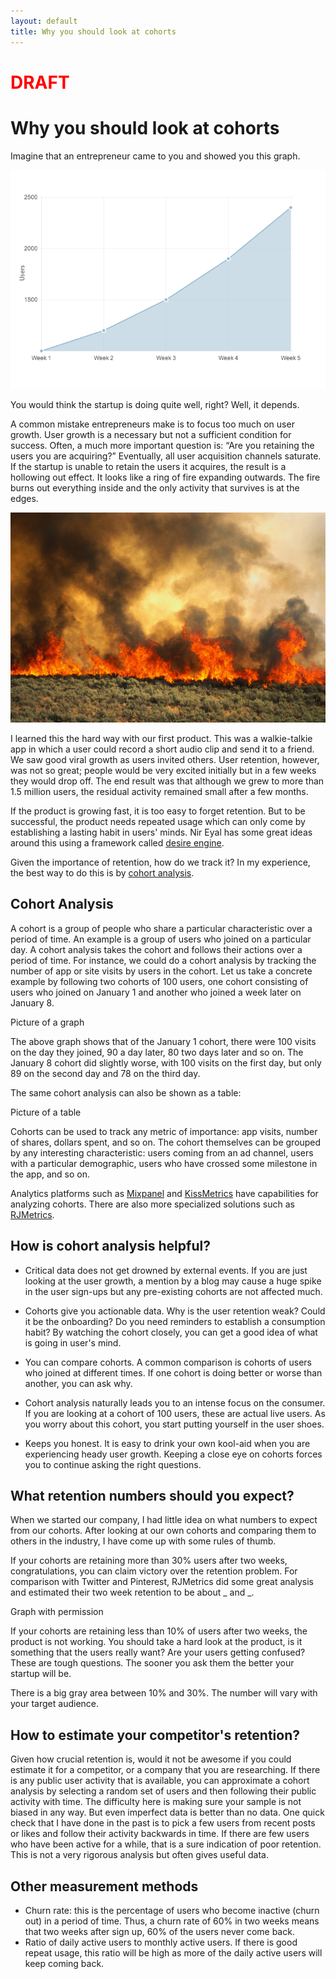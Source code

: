 ```yaml
---
layout: default
title: Why you should look at cohorts
---
```

# <span style="color:red">DRAFT</span>
# Why you should look at cohorts

Imagine that an entrepreneur came to you and showed you this graph.

<img class="iborder" src="/assets/users_growth.png"/>

You would think the startup is doing quite well, right? Well, it depends.

A common mistake entrepreneurs make is to focus too much on user growth. User growth is a necessary but not a sufficient condition for success. Often, a much more important question is: “Are you retaining the users you are acquiring?” Eventually, all user acquisition channels saturate. If the startup is unable to retain the users it acquires, the result is a hollowing out effect. It looks like a ring of fire expanding outwards. The fire burns out everything inside and the only activity that survives is at the edges.

<img class="iborder" src="/assets/brush_fire.jpg"/>

I learned this the hard way with our first product. This was a walkie-talkie app in which a user could record a short audio clip and send it to a friend. We saw good viral growth as users invited others. User retention, however, was not so great; people would be very excited initially but in a few weeks they would drop off. The end result was that although we grew to more than 1.5 million users, the residual activity remained small after a few months.

If the product is growing fast, it is too easy to forget retention. But to be successful, the product needs repeated usage which can only come by establishing a lasting habit in users' minds. Nir Eyal has some great ideas around this using a framework called [desire engine](http://www.nirandfar.com/2012/03/how-to-manufacture-desire.html).

Given the importance of retention, how do we track it? In my experience, the best way to do this is by [cohort analysis](http://cohortanalysis.com).

## Cohort Analysis

A cohort is a group of people who share a particular characteristic over a period of time. An example is a group of users who joined on a particular day.
A cohort analysis takes the cohort and follows their actions over a period of time. For instance, we could do a cohort analysis by tracking the number of app or site visits by users in the cohort. Let us take a concrete example by following two cohorts of 100 users, one cohort consisting of users who joined on January 1 and another who joined a week later on January 8.

Picture of a graph

The above graph shows that of the January 1 cohort, there were 100 visits on the day they joined, 90 a day later, 80 two days later and so on. The January 8 cohort did slightly worse, with 100 visits on the first day, but only 89 on the second day and 78 on the third day.

The same cohort analysis can also be shown as a table:

Picture of a table

Cohorts can be used to track any metric of importance: app visits, number of shares, dollars spent, and so on. The cohort themselves can be grouped by any interesting characteristic: users coming from an ad channel, users with a particular demographic, users who have crossed some milestone in the app, and so on.

Analytics platforms such as [Mixpanel](http://mixpanel.com) and [KissMetrics](http://kissmetrics.com) have capabilities for analyzing cohorts. There are also more specialized solutions such as [RJMetrics](http://rjmetrics.com).

## How is cohort analysis helpful?
* Critical data does not get drowned by external events. If you are just looking at the user growth, a mention by a blog may cause a huge spike in the user sign-ups but any pre-existing cohorts are not affected much.

* Cohorts give you actionable data. Why is the user retention weak? Could it be the onboarding? Do you need reminders to establish a consumption habit? By watching the cohort closely, you can get a good idea of what is going in user's mind.

* You can compare cohorts. A common comparison is cohorts of users who joined at different times. If one cohort is doing better or worse than another, you can ask why.

* Cohort analysis naturally leads you to an intense focus on the consumer. If you are looking at a cohort of 100 users, these are actual live users. As you worry about this cohort, you start putting yourself in the user shoes.

* Keeps you honest. It is easy to drink your own kool-aid when you are experiencing heady user growth. Keeping a close eye on cohorts forces you to continue asking the right questions.

## What retention numbers should you expect?
When we started our company, I had little idea on what numbers to expect from our cohorts. After looking at our own cohorts and comparing them to others in the industry, I have come up with some rules of thumb.

If your cohorts are retaining more than 30% users after two weeks, congratulations, you can claim victory over the retention problem. For comparison with Twitter and Pinterest, RJMetrics did some great analysis and estimated their two week retention to be about _ and _.

Graph with permission

If your cohorts are retaining less than 10% of users after two weeks, the product is not working. You should take a hard look at the product, is it something that the users really want? Are your users getting confused? These are tough questions. The sooner you ask them the better your startup will be.

There is a big gray area between 10% and 30%. The number will vary with your target audience.

## How to estimate your competitor's retention?

Given how crucial retention is, would it not be awesome if you could estimate it for a competitor, or a company that you are researching. If there is any public user activity that is available, you can approximate a cohort analysis by selecting a random set of users and then following their public activity with time. The difficulty here is making sure your sample is not biased in any way. But even imperfect data is better than no data. One quick check that I have done in the past is to pick a few users from recent posts or likes and follow their activity backwards in time. If there are few users who have been active for a while, that is a sure indication of poor retention. This is not a very rigorous analysis but often gives useful data.

## Other measurement methods
* Churn rate: this is the percentage of users who become inactive (churn out) in a period of time. Thus, a churn rate of 60% in two weeks means that two weeks after sign up, 60% of the users never come back.
* Ratio of daily active users to monthly active users. If there is good repeat usage, this ratio will be high as more of the daily active users will keep coming back.

<!--
You should be only looking at cohorts

-- Entrepreneurs common mistake

-- Pitfalls of othis metrics

-- what is a cohort

-- How is that helpful
* Actionable
* Drilldown
* Customer focus

-- Mixpanel/Kissmetrics (link to and tweet)

Anything from RJMetrics?

-- Distibution vs engagement (link to)

-- Othis related metrics like Daily actives/Monthly actives, churn rate

-- Common retention rates for FB, Pinterest, Twitter

Can we estimate retention rates for Pinterest etc

-------------------------------------------------------------------

http://500hats.typepad.com/500blogs/2009/09/startup-metrics-for-pirates-seedcamp-2009-sept-2009-london.html

http://www.avc.com/a_vc/2009/10/the-cohort-analysis.html



-------
web design
https://news.ycombinator.com/item?id=1503710
-->